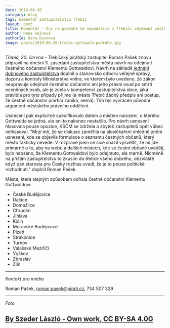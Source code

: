 ```yaml
---
date: 2019-06-20
category: blog
tags: komentář zastupitelstvo Třebíč
layout: post
title: Komentář - Ani na podruhé se nepodařilo v Třebíči odjemout čestné občanství Klementu Gottwaldovi
author: Hana Hajnová
authorId: hana.hajnova  
image: posts/2019-06-20-trebic-gottwald-podruhe.jpg
---
```


*Třebíč, 20. června* - Třebíčský pirátský zastupitel Roman Pašek znovu připravil na dnešní 3. zasedání zastupitelstva města návrh na odejmutí čestného občanství Klementu Gottwaldovi. Návrh na základě [jednání dubnového zastupitelstva](https://vysocina.pirati.cz/aktuality/trebic-klement-gottwald.html) doplnil o stanovisko odboru veřejné správy, dozoru a kontroly Ministerstva vnitra, ve kterém bylo uvedeno, že zákon neupravuje odejmutí čestného občanství ani jeho právní osud po smrti oceněných osob, ale je zcela v kompetenci zastupitelstva obce, jaká pravidla pro tyto případy přijme (a město Třebíč žádný předpis ani postup, že čestné občanství úmrtím zaniká, nemá). Tím byl vyvrácen původní argument městského právního oddělení.

Usnesení pak explicitně specifikovalo datem a místem narození, o kterého Gottwalda se jedná, ale ani to nakonec nestačilo. Pro návrh usnesení hlasovala pouze opozice, KSČM se zdržela a zbytek zastupitelů opět vůbec nehlasoval. "Mrzí mě, že se diskuse zaměřila na slovíčkaření ohledně znění usnesení, kde se objevila formulace o seznamu čestných občanů, který město fakticky nevede. V rozpravě jsem se sice snažil vysvětlit, že mi jde primárně o to, aby na webu a dalších místech, kde se čestní občané uvádějí, bylo napsáno, že Klementu Gottwaldovi bylo odejmuto, ale marně. Nicméně na příštím zastupitelstvu to zkusím do třetice všeho dobrého, obzvláště když pan starosta pro Český rozhlas uvedl, že je to pouze politické rozhodnutí." doplnil Roman Pašek.

Města, která stejným způsobem odňala čestné občanství Klementu Gottwaldovi:

* České Budějovice
* Dačice
* Domažlice 
* Chrudim
* Jihlava
* Kolín
* Moravské Budějovice
* Plzeň
* Strakonice 
* Turnov
* Valašské Meziříčí
* Vyškov
* Zbraslav
* Zlín

---

*Kontakt pro média*

Roman Pašek, roman.pasek@pirati.cz, 734 507 329

---

*Foto*

[By Szeder László - Own work, CC BY-SA 4.0G](https://commons.wikimedia.org/w/index.php?curid=3822967)
---

